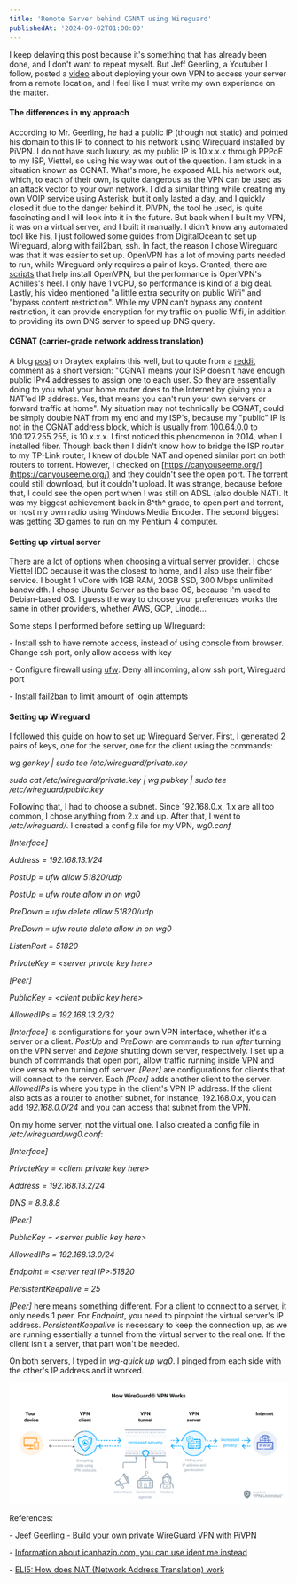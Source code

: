 ```yaml
---
title: 'Remote Server behind CGNAT using Wireguard'
publishedAt: '2024-09-02T01:00:00'
---
```

I keep delaying this post because it's something that has already been
done, and I don't want to repeat myself. But Jeff Geerling, a Youtuber I
follow, posted a [video](https://www.youtube.com/watch?v=5NJ6V8i1Xd8)
about deploying your own VPN to access your server from a remote
location, and I feel like I must write my own experience on the matter.

#### The differences in my approach

According to Mr. Geerling, he had a public IP (though not static) and
pointed his domain to this IP to connect to his network using Wireguard
installed by PiVPN. I do not have such luxury, as my public IP is
10.x.x.x through PPPoE to my ISP, Viettel, so using his way was out of
the question. I am stuck in a situation known as CGNAT. What's more, he
exposed ALL his network out, which, to each of their own, is quite
dangerous as the VPN can be used as an attack vector to your own
network. I did a similar thing while creating my own VOIP service using
Asterisk, but it only lasted a day, and I quickly closed it due to the
danger behind it. PiVPN, the tool he used, is quite fascinating and I
will look into it in the future. But back when I built my VPN, it was on
a virtual server, and I built it manually. I didn't know any automated
tool like his, I just followed some guides from DigitalOcean to set up
Wireguard, along with fail2ban, ssh. In fact, the reason I chose
Wireguard was that it was easier to set up. OpenVPN has a lot of moving
parts needed to run, while Wireguard only requires a pair of keys.
Granted, there are
[scripts](https://github.com/angristan/openvpn-install) that help
install OpenVPN, but the performance is OpenVPN's Achilles's heel. I
only have 1 vCPU, so performance is kind of a big deal. Lastly, his
video mentioned "a little extra security on public Wifi" and "bypass
content restriction". While my VPN can't bypass any content restriction,
it can provide encryption for my traffic on public Wifi, in addition to
providing its own DNS server to speed up DNS query.

#### CGNAT (carrier-grade network address translation)

A blog [post](https://www.draytek.co.uk/information/blog/what-is-cgnat)
on Draytek explains this well, but to quote from a
[reddit](https://www.reddit.com/r/HomeNetworking/comments/hi2sde/i_just_learned_my_internet_connection_is_cgnat_is/)
comment as a short version: "CGNAT means your ISP doesn\'t have enough
public IPv4 addresses to assign one to each user. So they are
essentially doing to you what your home router does to the Internet by
giving you a NAT\'ed IP address. Yes, that means you can\'t run your own
servers or forward traffic at home". My situation may not technically be
CGNAT, could be simply double NAT from my end and my ISP's, because my
"public" IP is not in the CGNAT address block, which is usually from
100.64.0.0 to 100.127.255.255, is 10.x.x.x. I first noticed this
phenomenon in 2014, when I installed fiber. Though back then I didn't
know how to bridge the ISP router to my TP-Link router, I knew of double
NAT and opened similar port on both routers to torrent. However, I
checked on [https://canyouseeme.org/](https://canyouseeme.org/) and they couldn't see the open
port. The torrent could still download, but it couldn't upload. It was
strange, because before that, I could see the open port when I was still
on ADSL (also double NAT). It was my biggest achievement back in 8^th^
grade, to open port and torrent, or host my own radio using Windows
Media Encoder. The second biggest was getting 3D games to run on my
Pentium 4 computer.

#### Setting up virtual server

There are a lot of options when choosing a virtual server provider. I
chose Viettel IDC because it was the closest to home, and I also use
their fiber service. I bought 1 vCore with 1GB RAM, 20GB SSD, 300 Mbps
unlimited bandwidth. I chose Ubuntu Server as the base OS, because I'm
used to Debian-based OS. I guess the way to choose your preferences
works the same in other providers, whether AWS, GCP, Linode\...

Some steps I performed before setting up WIreguard:

\- Install ssh to have remote access, instead of using console from
browser. Change ssh port, only allow access with key

\- Configure firewall using
[ufw](https://www.digitalocean.com/community/tutorials/how-to-set-up-a-firewall-with-ufw-on-ubuntu-20-04):
Deny all incoming, allow ssh port, Wireguard port

\- Install
[fail2ban](https://www.digitalocean.com/community/tutorials/how-fail2ban-works-to-protect-services-on-a-linux-server)
to limit amount of login attempts

#### Setting up Wireguard

I followed this
[guide](https://www.digitalocean.com/community/tutorials/how-to-set-up-wireguard-on-ubuntu-20-04)
on how to set up Wireguard Server. First, I generated 2 pairs of keys,
one for the server, one for the client using the commands:

*wg genkey \| sudo tee /etc/wireguard/private.key*

*sudo cat /etc/wireguard/private.key \| wg pubkey \| sudo tee
/etc/wireguard/public.key*

Following that, I had to choose a subnet. Since 192.168.0.x, 1.x are all
too common, I chose anything from 2.x and up. After that, I went to
*/etc/wireguard/*. I created a config file for my VPN, *wg0.conf*

*\[Interface\]*

*Address = 192.168.13.1/24*

*PostUp = ufw allow 51820/udp*

*PostUp = ufw route allow in on wg0*

*PreDown = ufw delete allow 51820/udp*

*PreDown = ufw route delete allow in on wg0*

*ListenPort = 51820*

*PrivateKey = \<server private key here\>*

*\[Peer\]*

*PublicKey = \<client public key here\>*

*AllowedIPs = 192.168.13.2/32*

*\[Interface\]* is configurations for your own VPN interface, whether
it's a server or a client. *PostUp* and *PreDown* are commands to run
*after* turning on the VPN server and *before*
shutting down server, respectively. I set up a bunch of commands that
open port, allow traffic running inside VPN and vice versa when turning
off server. *\[Peer\]* are configurations for clients that will connect
to the server. Each *\[Peer\]* adds another client to the server.
*AllowedIPs* is where you type in the client's VPN IP address. If the
client also acts as a router to another subnet, for instance,
192.168.0.x, you can add *192.168.0.0/24* and you can access that subnet
from the VPN.

On my home server, not the virtual one. I also created a config file in
*/etc/wireguard/wg0.conf*:

*\[Interface\]*

*PrivateKey = \<client private key here\>*

*Address = 192.168.13.2/24*

*DNS = 8.8.8.8*

*\[Peer\]*

*PublicKey = \<server public key here\>*

*AllowedIPs = 192.168.13.0/24*

*Endpoint = \<server real IP\>:51820*

*PersistentKeepalive = 25*

*\[Peer\]* here means something different. For a client to connect to a
server, it only needs 1 peer. For *Endpoint*, you need to pinpoint the
virtual server's IP address. *PersistentKeepalive* is necessary to keep
the connection up, as we are running essentially a tunnel from the
virtual server to the real one. If the client isn't a server, that part
won't be needed.

On both servers, I typed in *wg-quick up wg0*. I pinged from each side
with the other's IP address and it worked.

![](/images/blog/240902-1/wireguard_8070_8878.png)

References:

\- [Jeef Geerling - Build your own private WireGuard VPN with
PiVPN](https://www.jeffgeerling.com/blog/2023/build-your-own-private-wireguard-vpn-pivpn)

\- [Information about icanhazip.com, you can use ident.me
instead](https://blog.apnic.net/2021/06/17/how-a-small-free-ip-tool-survived/)

\- [ELI5: How does NAT (Network Address Translation)
work](https://www.reddit.com/r/explainlikeimfive/comments/1wqc30/eli5_how_does_nat_network_address_translation_work/)
